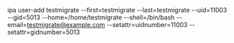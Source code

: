 ipa user-add testmigrate --first=testmigrate --last=testmigrate --uid=11003 --gid=5013 --home=/home/testmigrate --shell=/bin/bash --email=testmigrate@example.com --setattr=uidnumber=11003 --setattr=gidnumber=5013